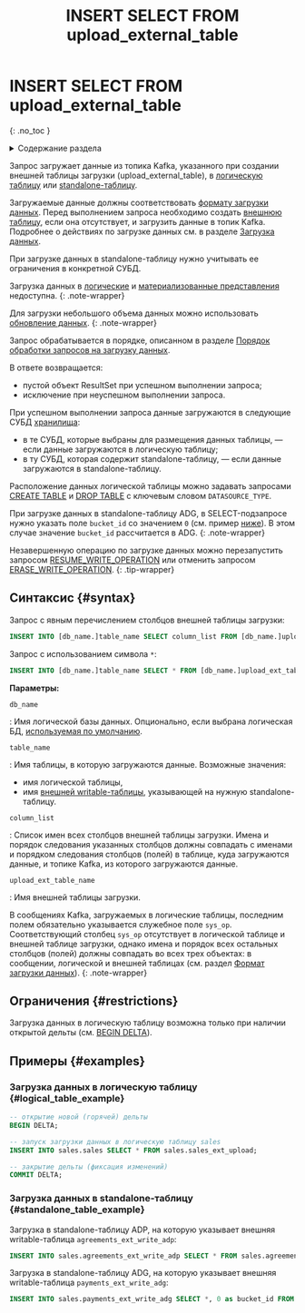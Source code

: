 ﻿---
layout: default
title: INSERT SELECT FROM upload_external_table
nav_order: 37.5
parent: Запросы SQL+
grand_parent: Справочная информация
has_children: false
has_toc: false
---

# INSERT SELECT FROM upload_external_table
{: .no_toc }

<details markdown="block">
  <summary>
    Содержание раздела
  </summary>
  {: .text-delta }
1. TOC
{:toc}
</details>

Запрос загружает данные из топика Kafka, указанного при создании внешней таблицы загрузки (upload_external_table), 
в [логическую таблицу](../../../overview/main_concepts/logical_table/logical_table.md) 
или [standalone-таблицу](../../../overview/main_concepts/standalone_table/standalone_table.md).

Загружаемые данные должны соответствовать [формату загрузки данных](../../upload_format/upload_format.md).
Перед выполнением запроса необходимо создать [внешнюю таблицу](../../../overview/main_concepts/external_table/external_table.md),
если она отсутствует, и загрузить данные в топик Kafka. Подробнее о действиях по загрузке данных см. в разделе
[Загрузка данных](../../../working_with_system/data_upload/data_upload.md).

При загрузке данных в standalone-таблицу нужно учитывать ее ограничения в конкретной СУБД.

Загрузка данных в [логические](../../../overview/main_concepts/logical_view/logical_view.md)
и [материализованные представления](../../../overview/main_concepts/materialized_view/materialized_view.md)
недоступна.
{: .note-wrapper}

Для загрузки небольшого объема данных можно использовать 
[обновление данных](../../../working_with_system/data_update/data_update.md).
{: .note-wrapper}

Запрос обрабатывается в порядке, описанном в разделе
[Порядок обработки запросов на загрузку данных](../../../overview/interactions/upload_processing/upload_processing.md).

В ответе возвращается:
*   пустой объект ResultSet при успешном выполнении запроса;
*   исключение при неуспешном выполнении запроса.

При успешном выполнении запроса данные загружаются в следующие СУБД [хранилища](../../../overview/main_concepts/data_storage/data_storage.md):
* в те СУБД, которые выбраны для размещения данных таблицы, — если данные загружаются в логическую таблицу;
* в ту СУБД, которая содержит standalone-таблицу, — если данные загружаются в standalone-таблицу.

Расположение данных логической таблицы можно задавать запросами
[CREATE TABLE](../CREATE_TABLE/CREATE_TABLE.md) и [DROP TABLE](../DROP_TABLE/DROP_TABLE.md) с ключевым словом
`DATASOURCE_TYPE`.

При загрузке данных в standalone-таблицу ADG, в SELECT-подзапросе нужно указать поле `bucket_id` со значением `0` 
(см. пример [ниже](#ex_writable_adg)). В этом случае значение `bucket_id` рассчитается в ADG.
{: .note-wrapper}

Незавершенную операцию по загрузке данных можно перезапустить запросом 
[RESUME_WRITE_OPERATION](../RESUME_WRITE_OPERATION/RESUME_WRITE_OPERATION.md) 
или отменить запросом [ERASE_WRITE_OPERATION](../ERASE_WRITE_OPERATION/ERASE_WRITE_OPERATION.md). 
{: .tip-wrapper}

## Синтаксис {#syntax}

Запрос с явным перечислением столбцов внешней таблицы загрузки:
```sql
INSERT INTO [db_name.]table_name SELECT column_list FROM [db_name.]upload_ext_table_name
```

Запрос с использованием символа `*`:
```sql
INSERT INTO [db_name.]table_name SELECT * FROM [db_name.]upload_ext_table_name
```

**Параметры:**

`db_name`

: Имя логической базы данных. Опционально, если выбрана логическая БД, 
  [используемая по умолчанию](../../../working_with_system/other_features/default_db_set-up/default_db_set-up.md).

`table_name`

: Имя таблицы, в которую загружаются данные. Возможные значения:
  * имя логической таблицы,
  * имя [внешней writable-таблицы](../../../overview/main_concepts/external_table/external_table.md#writable_table), 
    указывающей на нужную standalone-таблицу.

`column_list`

: Список имен всех столбцов внешней таблицы загрузки. 
  Имена и порядок следования указанных столбцов должны совпадать с именами и порядком следования столбцов (полей) 
  в таблице, куда загружаются данные, и топике Kafka, из которого загружаются данные.

`upload_ext_table_name`

: Имя внешней таблицы загрузки.

В сообщениях Kafka, загружаемых в логические таблицы, последним полем обязательно указывается служебное поле `sys_op`. 
Соответствующий столбец `sys_op` отсутствует в логической таблице и внешней таблице загрузки, однако имена и порядок 
всех остальных столбцов (полей) должны совпадать во всех трех объектах: в сообщении, логической и внешней таблицах 
(см. раздел [Формат загрузки данных](../../upload_format/upload_format.md)).
{: .note-wrapper}

## Ограничения {#restrictions}

Загрузка данных в логическую таблицу возможна только при наличии открытой дельты (см. [BEGIN DELTA](../BEGIN_DELTA/BEGIN_DELTA.md)).

## Примеры {#examples}

### Загрузка данных в логическую таблицу {#logical_table_example}

```sql
-- открытие новой (горячей) дельты
BEGIN DELTA;

-- запуск загрузки данных в логическую таблицу sales
INSERT INTO sales.sales SELECT * FROM sales.sales_ext_upload;

-- закрытие дельты (фиксация изменений)
COMMIT DELTA;
```

### Загрузка данных в standalone-таблицу {#standalone_table_example}

Загрузка в standalone-таблицу ADP, на которую указывает внешняя writable-таблица `agreements_ext_write_adp`:

```sql
INSERT INTO sales.agreements_ext_write_adp SELECT * FROM sales.agreements_ext_upload;
```

<a id="ex_writable_adg"></a>
Загрузка в standalone-таблицу ADG, на которую указывает внешняя writable-таблица `payments_ext_write_adg`:

```sql
INSERT INTO sales.payments_ext_write_adg SELECT *, 0 as bucket_id FROM sales.payments_ext_upload;
```